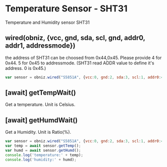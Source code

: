 # Temperature Sensor - SHT31
Temperature and Humidity sensor SHT31

## wired(obniz, {vcc, gnd, sda, scl, gnd, addr0, addr1, addressmode})
the address of SHT31 can be choosed from 0x44,0x45.
Please provide 4 for 0x44. 5 for 0x45 to addressmode.
(SHT31 read ADDR value to define it's address. 0 is 0x45.)
```javascript
var sensor = obniz.wired("S5851A", {vcc:0, gnd:2, sda:3, scl:1, addr0:4, addr1:5, addressmode:"A"});
```
## [await] getTempWait()
Get a temperature. Unit is Celsius.

## [await] getHumdWait()
Get a Humidity. Unit is Ratio(%).
```javascript
var sensor = obniz.wired("S5851A", {vcc:0, gnd:2, sda:3, scl:1, addr0:4, addr1:5, addressmode:"A"});
var temp = await sensor.getTemp();
var humd = await sensor.getHumd();
console.log('temperature:' + temp);
console.log('humidity:' + humd);
```